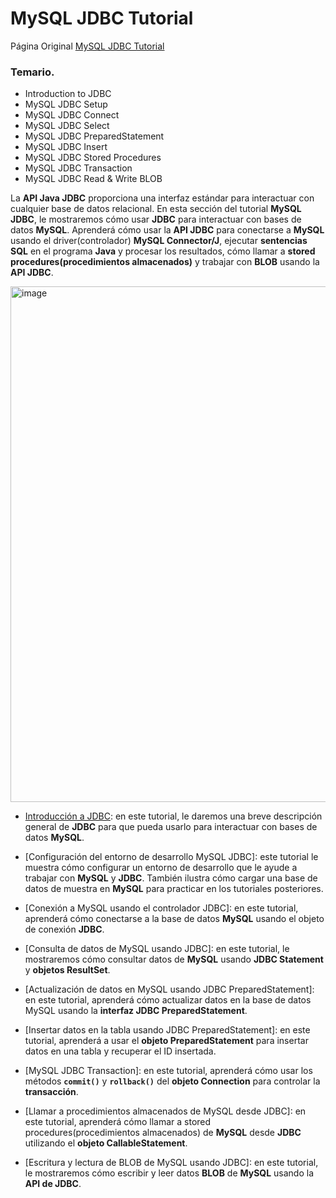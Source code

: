 # MySQL JDBC Tutorial

Página Original [MySQL JDBC Tutorial](https://www.mysqltutorial.org/mysql-jdbc-tutorial/)

### Temario.

* Introduction to JDBC
* MySQL JDBC Setup
* MySQL JDBC Connect
* MySQL JDBC Select
* MySQL JDBC PreparedStatement
* MySQL JDBC Insert
* MySQL JDBC Stored Procedures
* MySQL JDBC Transaction
* MySQL JDBC Read & Write BLOB


La **API Java JDBC** proporciona una interfaz estándar para interactuar con cualquier base de datos relacional. En esta sección del tutorial **MySQL JDBC**, le mostraremos cómo usar **JDBC** para interactuar con bases de datos **MySQL**. Aprenderá cómo usar la **API JDBC** para conectarse a **MySQL** usando el driver(controlador) **MySQL Connector/J**, ejecutar **sentencias SQL** en el programa **Java** y procesar los resultados, cómo llamar a **stored procedures(procedimientos almacenados)** y trabajar con **BLOB** usando la **API JDBC**.

<img width="825" alt="image" src="https://user-images.githubusercontent.com/23094588/220705422-5b60f94d-57ba-4978-9c96-66f3c7e857a6.png">

* [Introducción a JDBC](https://github.com/adolfodelarosades/Java/blob/master/temarios/211_MySQL_JDBC_Tutorial/01-Introduction-to-JDBC.md): en este tutorial, le daremos una breve descripción general de **JDBC** para que pueda usarlo para interactuar con bases de datos **MySQL**.

* [Configuración del entorno de desarrollo MySQL JDBC]: este tutorial le muestra cómo configurar un entorno de desarrollo que le ayude a trabajar con **MySQL** y **JDBC**. También ilustra cómo cargar una base de datos de muestra en **MySQL** para practicar en los tutoriales posteriores.

* [Conexión a MySQL usando el controlador JDBC]: en este tutorial, aprenderá cómo conectarse a la base de datos **MySQL** usando el objeto de conexión **JDBC**.

* [Consulta de datos de MySQL usando JDBC]: en este tutorial, le mostraremos cómo consultar datos de **MySQL** usando **JDBC Statement** y **objetos ResultSet**.

* [Actualización de datos en MySQL usando JDBC PreparedStatement]: en este tutorial, aprenderá cómo actualizar datos en la base de datos MySQL usando la **interfaz JDBC PreparedStatement**.

* [Insertar datos en la tabla usando JDBC PreparedStatement]: en este tutorial, aprenderá a usar el **objeto PreparedStatement** para insertar datos en una tabla y recuperar el ID insertada.

* [MySQL JDBC Transaction]: en este tutorial, aprenderá cómo usar los métodos **`commit()`** y **`rollback()`** del **objeto Connection** para controlar la **transacción**.

* [Llamar a procedimientos almacenados de MySQL desde JDBC]: en este tutorial, aprenderá cómo llamar a stored procedures(procedimientos almacenados) de **MySQL** desde **JDBC** utilizando el **objeto CallableStatement**.

* [Escritura y lectura de BLOB de MySQL usando JDBC]: en este tutorial, le mostraremos cómo escribir y leer datos **BLOB** de **MySQL** usando la **API de JDBC**.
